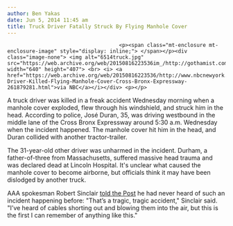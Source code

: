 ```yaml
---
author: Ben Yakas
date: Jun 5, 2014 11:45 am
title: Truck Driver Fatally Struck By Flying Manhole Cover
---
```


	
										<p><span class="mt-enclosure mt-enclosure-image" style="display: inline;"> </span></p><div class="image-none"> <img alt="6514truck.jpg" src="https://web.archive.org/web/20150816223536im_/http://gothamist.com/attachments/byakas/6514truck.jpg" width="640" height="407"> <br> <i> <a href="https://web.archive.org/web/20150816223536/http://www.nbcnewyork.com/news/local/Truck-Driver-Killed-Flying-Manhole-Cover-Cross-Bronx-Expressway-261879281.html">via NBC</a></i></div> <p></p>

<p>A truck driver was killed in a freak accident Wednesday morning when a manhole cover exploded, flew through his windshield, and struck him in the head. According to police, Jos&#xE9; Duran, 35, was driving westbound in the middle lane of the Cross Bronx Expressway around 5:30 a.m. Wednesday when the incident happened. The manhole cover hit him in the head, and Duran collided with another tractor-trailer.</p>

<p>The 31-year-old other driver was unharmed in the incident. Durham, a father-of-three from Massachusetts, suffered massive head trauma and was declared dead at Lincoln Hospital. It&apos;s unclear what caused the manhole cover to become airborne, but officials think it may have been dislodged by another truck. </p>

<p>AAA spokesman Robert Sinclair <a href="https://web.archive.org/web/20150816223536/http://nypost.com/2014/06/04/flying-manhole-cover-crashes-through-windshield-killing-trucker/">told the Post</a> he had never heard of such an incident happening before: &quot;That&#x2019;s a tragic, tragic accident,&quot; Sinclair said. &quot;I&#x2019;ve heard of cables shorting out and blowing them into the air, but this is the first I can remember of anything like this.&quot;</p>					
										
									
				